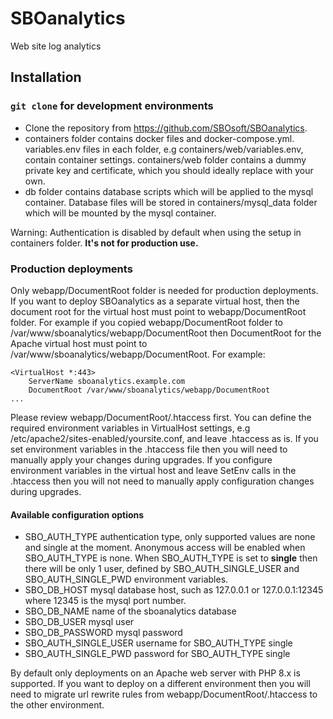 # SBOanalytics
Web site log analytics


## Installation

### `git clone` for development environments

  - Clone the repository from https://github.com/SBOsoft/SBOanalytics. 
  - containers folder contains docker files and docker-compose.yml. 
variables.env files in each folder, e.g containers/web/variables.env, contain container settings. 
containers/web folder contains a dummy private key and certificate, which you should ideally replace with your own.
  - db folder contains database scripts which will be applied to the mysql container. Database files will be stored in 
containers/mysql_data folder which will be mounted by the mysql container.

Warning: Authentication is disabled by default when using the setup in containers folder. **It's not for production use.**

### Production deployments

Only webapp/DocumentRoot folder is needed for production deployments. If you want to deploy SBOanalytics as a separate virtual host, 
then the document root for the virtual host must point to webapp/DocumentRoot folder.
For example if you copied webapp/DocumentRoot folder to /var/www/sboanalytics/webapp/DocumentRoot 
then DocumentRoot for the Apache virtual host must point to /var/www/sboanalytics/webapp/DocumentRoot. For example:

```
<VirtualHost *:443>
	ServerName sboanalytics.example.com
	DocumentRoot /var/www/sboanalytics/webapp/DocumentRoot
...
```

Please review webapp/DocumentRoot/.htaccess first. You can define the required environment variables in VirtualHost settings,
e.g /etc/apache2/sites-enabled/yoursite.conf, and leave .htaccess as is. 
If you set environment variables in the .htaccess file then you will need to manually apply your changes during upgrades. 
If you configure environment variables  in the virtual host and leave SetEnv calls in the .htaccess then you will 
not need to manually apply configuration changes during upgrades.

#### Available configuration options 

  - SBO_AUTH_TYPE authentication type, only supported values are none and single at the moment. Anonymous access will be 
enabled when SBO_AUTH_TYPE is none. When SBO_AUTH_TYPE is set to **single** then there will be only 1 user, 
defined by SBO_AUTH_SINGLE_USER and SBO_AUTH_SINGLE_PWD environment variables.
  - SBO_DB_HOST mysql database host, such as 127.0.0.1 or 127.0.0.1:12345 where 12345 is the mysql port number.
  - SBO_DB_NAME name of the sboanalytics database
  - SBO_DB_USER mysql user
  - SBO_DB_PASSWORD mysql password
  - SBO_AUTH_SINGLE_USER username for SBO_AUTH_TYPE single
  - SBO_AUTH_SINGLE_PWD password for SBO_AUTH_TYPE single


By default only deployments on an Apache web server with PHP 8.x is supported. If you want to deploy on a different 
environment then you will need to migrate url rewrite rules from webapp/DocumentRoot/.htaccess to the other environment.
